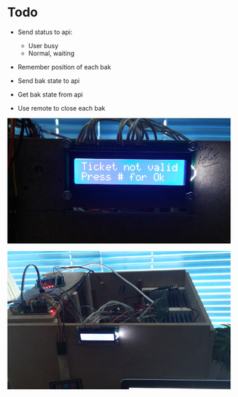 # Todo
* Send status to api:
  * User busy
  * Normal, waiting

* Remember position of each bak
* Send bak state to api
* Get bak state from api
* Use remote to close each bak

![alt tag](https://raw.githubusercontent.com/dionbosschieter/Automaat-rpi/master/img/20150411_143740_HDR.jpg)

![alt tag](https://raw.githubusercontent.com/dionbosschieter/Automaat-rpi/master/img/20150411_143748.jpg)
